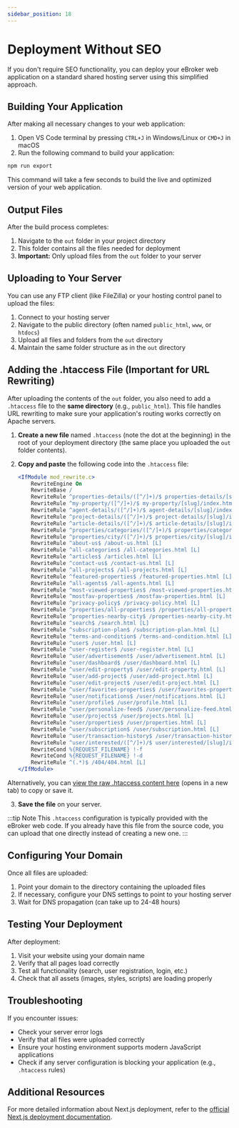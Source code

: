 ```yaml
---
sidebar_position: 18
---
```


# Deployment Without SEO

If you don't require SEO functionality, you can deploy your eBroker web application on a standard shared hosting server using this simplified approach.

## Building Your Application

After making all necessary changes to your web application:

1. Open VS Code terminal by pressing `CTRL+J` in Windows/Linux or `CMD+J` in macOS
2. Run the following command to build your application:

```bash
npm run export
```

This command will take a few seconds to build the live and optimized version of your web application.

## Output Files

After the build process completes:

1. Navigate to the `out` folder in your project directory
2. This folder contains all the files needed for deployment
3. **Important:** Only upload files from the `out` folder to your server

## Uploading to Your Server

You can use any FTP client (like FileZilla) or your hosting control panel to upload the files:

1. Connect to your hosting server
2. Navigate to the public directory (often named `public_html`, `www`, or `htdocs`)
3. Upload all files and folders from the `out` directory
4. Maintain the same folder structure as in the `out` directory

## Adding the .htaccess File (Important for URL Rewriting)

After uploading the contents of the `out` folder, you also need to add a `.htaccess` file to the **same directory** (e.g., `public_html`). This file handles URL rewriting to make sure your application's routing works correctly on Apache servers.

1.  **Create a new file** named `.htaccess` (note the dot at the beginning) in the root of your deployment directory (the same place you uploaded the `out` folder contents).
2.  **Copy and paste** the following code into the `.htaccess` file:

    ```apache
    <IfModule mod_rewrite.c>
        RewriteEngine On
        RewriteBase /
        RewriteRule ^properties-details/([^/]+)/$ properties-details/[slug]/index.html [L]
        RewriteRule ^my-property/([^/]+)/$ my-property/[slug]/index.html [L]
        RewriteRule ^agent-details/([^/]+)/$ agent-details/[slug]/index.html [L]
        RewriteRule ^project-details/([^/]+)/$ project-details/[slug]/index.html [L]
        RewriteRule ^article-details/([^/]+)/$ article-details/[slug]/index.html [L]
        RewriteRule ^properties/categories/([^/]+)/$ properties/categories/[slug]/index.html [L]
        RewriteRule ^properties/city/([^/]+)/$ properties/city/[slug]/index.html [L]
        RewriteRule ^about-us$ /about-us.html [L]
        RewriteRule ^all-categories$ /all-categories.html [L]
        RewriteRule ^articles$ /articles.html [L]
        RewriteRule ^contact-us$ /contact-us.html [L]
        RewriteRule ^all-projects$ /all-projects.html [L]
        RewriteRule ^featured-properties$ /featured-properties.html [L]
        RewriteRule ^all-agents$ /all-agents.html [L]
        RewriteRule ^most-viewed-properties$ /most-viewed-properties.html [L]
        RewriteRule ^mostfav-properties$ /mostfav-properties.html [L]
        RewriteRule ^privacy-policy$ /privacy-policy.html [L]
        RewriteRule ^properties/all-properties$ /properties/all-properties.html [L]
        RewriteRule ^properties-nearby-city$ /properties-nearby-city.html [L]
        RewriteRule ^search$ /search.html [L]
        RewriteRule ^subscription-plan$ /subscription-plan.html [L]
        RewriteRule ^terms-and-condition$ /terms-and-condition.html [L]
        RewriteRule ^user$ /user.html [L]
        RewriteRule ^user-register$ /user-register.html [L]
        RewriteRule ^user/advertisement$ /user/advertisement.html [L]
        RewriteRule ^user/dashboard$ /user/dashboard.html [L]
        RewriteRule ^user/edit-property$ /user/edit-property.html [L]
        RewriteRule ^user/add-project$ /user/add-project.html [L]
        RewriteRule ^user/edit-project$ /user/edit-project.html [L]
        RewriteRule ^user/favorites-properties$ /user/favorites-properties.html [L]
        RewriteRule ^user/notifications$ /user/notifications.html [L]
        RewriteRule ^user/profile$ /user/profile.html [L]
        RewriteRule ^user/personalize-feed$ /user/personalize-feed.html [L]
        RewriteRule ^user/projects$ /user/projects.html [L]
        RewriteRule ^user/properties$ /user/properties.html [L]
        RewriteRule ^user/subscription$ /user/subscription.html [L]
        RewriteRule ^user/transaction-history$ /user/transaction-history.html [L]
        RewriteRule ^user/interested/([^/]+)/$ user/interested/[slug]/index.html [L]
        RewriteCond %{REQUEST_FILENAME} !-f
        RewriteCond %{REQUEST_FILENAME} !-d
        RewriteRule ^(.*)$ /404/404.html [L]
    </IfModule>
    ```

Alternatively, you can [view the raw .htaccess content here](/files/htaccess-example.txt) (opens in a new tab) to copy or save it.

3.  **Save the file** on your server.

:::tip Note
This `.htaccess` configuration is typically provided with the eBroker web code. If you already have this file from the source code, you can upload that one directly instead of creating a new one.
:::

## Configuring Your Domain

Once all files are uploaded:

1. Point your domain to the directory containing the uploaded files
2. If necessary, configure your DNS settings to point to your hosting server
3. Wait for DNS propagation (can take up to 24-48 hours)

## Testing Your Deployment

After deployment:

1. Visit your website using your domain name
2. Verify that all pages load correctly
3. Test all functionality (search, user registration, login, etc.)
4. Check that all assets (images, styles, scripts) are loading properly

## Troubleshooting

If you encounter issues:

- Check your server error logs
- Verify that all files were uploaded correctly
- Ensure your hosting environment supports modern JavaScript applications
- Check if any server configuration is blocking your application (e.g., `.htaccess` rules)

## Additional Resources

For more detailed information about Next.js deployment, refer to the [official Next.js deployment documentation](https://nextjs.org/docs/pages/building-your-application/deploying).
